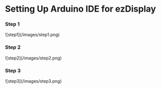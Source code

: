 <h1> Setting Up Arduino IDE for ezDisplay </h1>

<h3> Step 1 </h3>
![step1](/images/step1.png)

<h3> Step 2 </h3>
![step2](/images/step2.png)

<h3> Step 3 </h3>
![step3](/images/step3.png)
